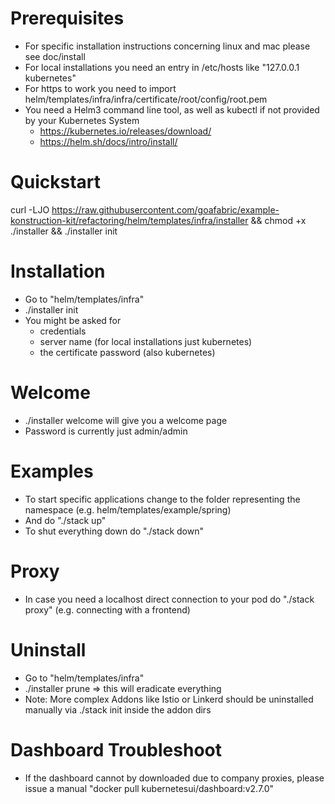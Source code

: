 # Prerequisites
- For specific installation instructions concerning linux and mac please see doc/install
- For local installations you need an entry in /etc/hosts like "127.0.0.1 kubernetes"
- For https to work you need to import helm/templates/infra/infra/certificate/root/config/root.pem
- You need a Helm3 command line tool, as well as kubectl if not provided by your Kubernetes System
  - https://kubernetes.io/releases/download/
  - https://helm.sh/docs/intro/install/
              
# Quickstart
curl -LJO https://raw.githubusercontent.com/goafabric/example-konstruction-kit/refactoring/helm/templates/infra/installer && chmod +x ./installer && ./installer init

# Installation
- Go to "helm/templates/infra"
- ./installer init
- You might be asked for
  - credentials
  - server name (for local installations just kubernetes)
  - the certificate password (also kubernetes)

# Welcome
- ./installer welcome will give you a welcome page
- Password is currently just admin/admin

# Examples
- To start specific applications change to the folder representing the namespace (e.g. helm/templates/example/spring)
- And do "./stack up" 
- To shut everything down do "./stack down"

# Proxy
- In case you need a localhost direct connection to your pod do "./stack proxy" (e.g. connecting with a frontend)

# Uninstall
- Go to "helm/templates/infra"
- ./installer prune => this will eradicate everything
- Note: More complex Addons like Istio or Linkerd should be uninstalled manually via ./stack init inside the addon dirs

# Dashboard Troubleshoot
- If the dashboard cannot by downloaded due to company proxies, please issue a manual "docker pull kubernetesui/dashboard:v2.7.0"


